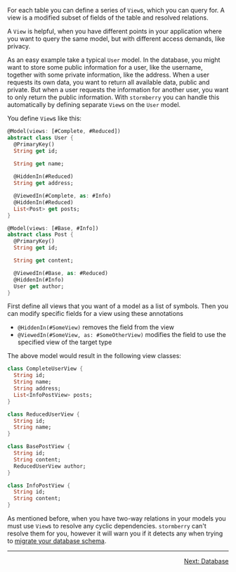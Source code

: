 For each table you can define a series of `View`s, which you can query for. A view is a modified
subset of fields of the table and resolved relations.

A `View` is helpful, when you have different points in your application where you want to query the
same model, but with different access demands, like privacy.

As an easy example take a typical `User` model. In the database, you might want to store some public
information for a user, like the username, together with some private information, like the address.
When a user requests its own data, you want to return all available data, public and private. But when
a user requests the information for another user, you want to only return the public information.
With `stormberry` you can handle this automatically by defining separate `View`s on the `User` model.

You define `View`s like this:

```dart
@Model(views: [#Complete, #Reduced])
abstract class User {
  @PrimaryKey()
  String get id;

  String get name;
  
  @HiddenIn(#Reduced)
  String get address;

  @ViewedIn(#Complete, as: #Info)
  @HiddenIn(#Reduced)
  List<Post> get posts;
}

@Model(views: [#Base, #Info])
abstract class Post {
  @PrimaryKey()
  String get id;

  String get content;

  @ViewedIn(#Base, as: #Reduced)
  @HiddenIn(#Info)
  User get author;
}
```

First define all views that you want of a model as a list of symbols. Then
you can modify specific fields for a view using these annotations

- `@HiddenIn(#SomeView)` removes the field from the view
- `@ViewedIn(#SomeView, as: #SomeOtherView)` modifies the field to use the specified view of the
  target type

The above model would result in the following view classes:

```dart
class CompleteUserView {
  String id;
  String name;
  String address;
  List<InfoPostView> posts;
}

class ReducedUserView {
  String id;
  String name;
}

class BasePostView {
  String id;
  String content;
  ReducedUserView author;
}

class InfoPostView {
  String id;
  String content;
}
```

As mentioned before, when you have two-way relations in your models you must use `View`s to resolve
any cyclic dependencies. `stormberry` can't resolve them for you, however it will warn you if it
detects any when trying to [migrate your database schema](../topics/Migration-topic.html).

---

<p align="right"><a href="../topics/Database-topic.html">Next: Database</a></p>
